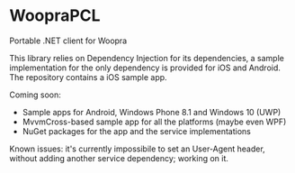 # WoopraPCL
Portable .NET client for Woopra

This library relies on Dependency Injection for its dependencies, a sample implementation for the only dependency is provided for iOS and Android.
The repository contains a iOS sample app.

Coming soon:
* Sample apps for Android, Windows Phone 8.1 and Windows 10 (UWP)
* MvvmCross-based sample app for all the platforms (maybe even WPF)
* NuGet packages for the app and the service implementations

Known issues: it's currently impossibile to set an User-Agent header, without adding another service dependency; working on it.
